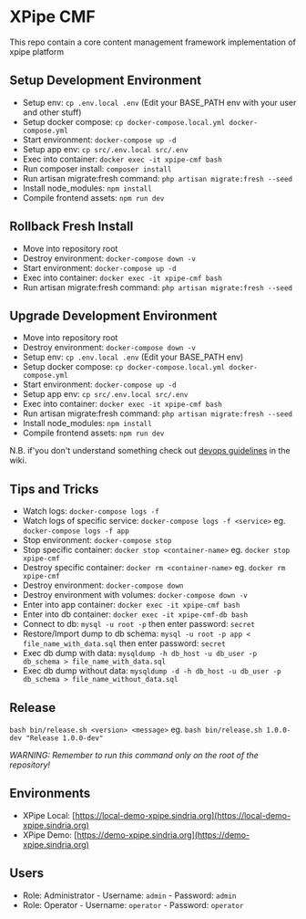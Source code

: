 # XPipe CMF

This repo contain a core content management framework implementation of xpipe platform

## Setup Development Environment

- Setup env: `cp .env.local .env` (Edit your BASE_PATH env with your user and other stuff)
- Setup docker compose: `cp docker-compose.local.yml docker-compose.yml`
- Start environment: `docker-compose up -d`
- Setup app env: `cp src/.env.local src/.env`
- Exec into container: `docker exec -it xpipe-cmf bash`
- Run composer install: `composer install`
- Run artisan migrate:fresh command: `php artisan migrate:fresh --seed`
- Install node_modules: `npm install`
- Compile frontend assets: `npm run dev`

## Rollback Fresh Install

- Move into repository root
- Destroy environment: `docker-compose down -v`
- Start environment: `docker-compose up -d`
- Exec into container: `docker exec -it xpipe-cmf bash`
- Run artisan migrate:fresh command: `php artisan migrate:fresh --seed`

## Upgrade Development Environment

- Move into repository root
- Destroy environment: `docker-compose down -v`
- Setup env: `cp .env.local .env` (Edit your BASE_PATH env)
- Setup docker compose: `cp docker-compose.local.yml docker-compose.yml`
- Start environment: `docker-compose up -d`
- Setup app env: `cp src/.env.local src/.env`
- Exec into container: `docker exec -it xpipe-cmf bash`
- Run artisan migrate:fresh command: `php artisan migrate:fresh --seed`
- Install node_modules: `npm install`
- Compile frontend assets: `npm run dev`

N.B. if'you don't understand something check out [devops guidelines]() in the wiki.

## Tips and Tricks

- Watch logs: `docker-compose logs -f`
- Watch logs of specific service: `docker-compose logs -f <service>` eg. `docker-compose logs -f app`
- Stop environment: `docker-compose stop`
- Stop specific container: `docker stop <container-name>` eg. `docker stop xpipe-cmf`
- Destroy specific container: `docker rm <container-name>` eg. `docker rm xpipe-cmf`
- Destroy environment: `docker-compose down`
- Destroy environment with volumes: `docker-compose down -v`
- Enter into app container: `docker exec -it xpipe-cmf bash`
- Enter into db container: `docker exec -it xpipe-cmf-db bash`
- Connect to db: `mysql -u root -p` then enter password: `secret`
- Restore/Import dump to db schema: `mysql -u root -p app < file_name_with_data.sql` then enter password: `secret`
- Exec db dump with data: `mysqldump -h db_host -u db_user -p db_schema > file_name_with_data.sql`
- Exec db dump without data: `mysqldump -d -h db_host -u db_user -p db_schema > file_name_without_data.sql`

## Release

`bash bin/release.sh <version> <message>` eg. `bash bin/release.sh 1.0.0-dev "Release 1.0.0-dev"` 

*WARNING:* _Remember to run this command only on the root of the repository!_

## Environments

- XPipe Local: [https://local-demo-xpipe.sindria.org](https://local-demo-xpipe.sindria.org)
- XPipe Demo: [https://demo-xpipe.sindria.org](https://demo-xpipe.sindria.org)

## Users

- Role: Administrator - Username: `admin` - Password: `admin`
- Role: Operator - Username: `operator` - Password: `operator`